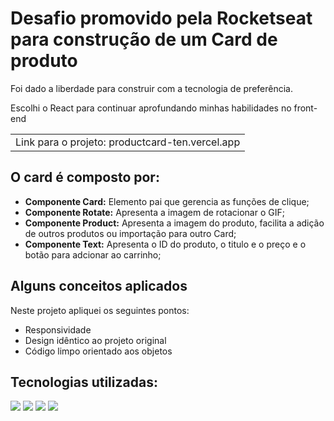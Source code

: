 # Desafio promovido pela Rocketseat para construção de um Card de produto

Foi dado a liberdade para construir com a tecnologia de preferência.<br>

Escolhi o React para continuar aprofundando minhas habilidades no front-end

<table>
    <td>
      Link para o projeto: productcard-ten.vercel.app
    </td>
</table>


##  O card é composto por:

- **Componente Card:** Elemento pai que gerencia as funções de clique;
- **Componente Rotate:** Apresenta a imagem de rotacionar o GIF;
- **Componente Product:** Apresenta a imagem do produto, facilita a adição de outros produtos ou importação para outro Card;
- **Componente Text:** Apresenta o ID do produto, o titulo e o preço e o botão para adcionar ao carrinho;

## Alguns conceitos aplicados

Neste projeto apliquei os seguintes pontos:
+ Responsividade
+ Design idêntico ao projeto original
+ Código limpo orientado aos objetos

## Tecnologias utilizadas:

<div>
    <img src="https://img.shields.io/badge/HTML5-E34F26?style=for-the-badge&logo=html5&logoColor=white" />
    <img src="https://img.shields.io/badge/CSS3-1572B6?style=for-the-badge&logo=css3&logoColor=white" />
    <img src="https://img.shields.io/badge/JavaScript-F7DF1E?style=for-the-badge&logo=javascript&logoColor=black" />
    <img src="https://img.shields.io/badge/reactjs-E34F26?style=for-the-badge&logo=react.js&logoColor=white" />
</div>
